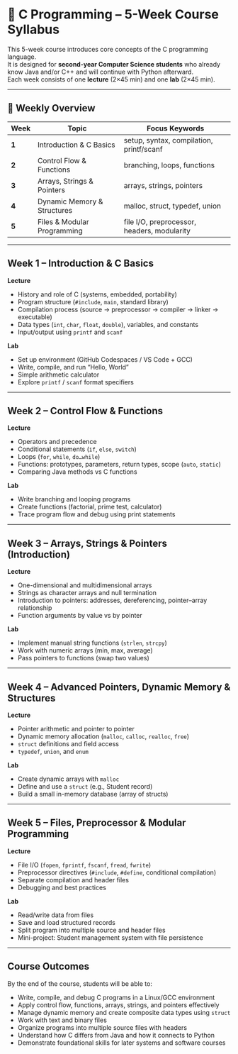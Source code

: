 
# 📘 C Programming – 5-Week Course Syllabus

This 5-week course introduces core concepts of the C programming language.  
It is designed for **second-year Computer Science students** who already know Java and/or C++ and will continue with Python afterward.  
Each week consists of one **lecture** (2×45 min) and one **lab** (2×45 min).

---

## 📅 Weekly Overview

| **Week** | **Topic** | **Focus Keywords** |
|-----------|------------|--------------------|
| **1** | Introduction & C Basics | setup, syntax, compilation, printf/scanf |
| **2** | Control Flow & Functions | branching, loops, functions |
| **3** | Arrays, Strings & Pointers | arrays, strings, pointers |
| **4** | Dynamic Memory & Structures | malloc, struct, typedef, union |
| **5** | Files & Modular Programming | file I/O, preprocessor, headers, modularity |

---

## Week 1 – Introduction & C Basics
**Lecture**
- History and role of C (systems, embedded, portability)
- Program structure (`#include`, `main`, standard library)
- Compilation process (source → preprocessor → compiler → linker → executable)
- Data types (`int`, `char`, `float`, `double`), variables, and constants
- Input/output using `printf` and `scanf`

**Lab**
- Set up environment (GitHub Codespaces / VS Code + GCC)
- Write, compile, and run “Hello, World”
- Simple arithmetic calculator
- Explore `printf` / `scanf` format specifiers

---

## Week 2 – Control Flow & Functions
**Lecture**
- Operators and precedence
- Conditional statements (`if`, `else`, `switch`)
- Loops (`for`, `while`, `do…while`)
- Functions: prototypes, parameters, return types, scope (`auto`, `static`)
- Comparing Java methods vs C functions

**Lab**
- Write branching and looping programs
- Create functions (factorial, prime test, calculator)
- Trace program flow and debug using print statements

---

## Week 3 – Arrays, Strings & Pointers (Introduction)
**Lecture**
- One-dimensional and multidimensional arrays
- Strings as character arrays and null termination
- Introduction to pointers: addresses, dereferencing, pointer–array relationship
- Function arguments by value vs by pointer

**Lab**
- Implement manual string functions (`strlen`, `strcpy`)
- Work with numeric arrays (min, max, average)
- Pass pointers to functions (swap two values)

---

## Week 4 – Advanced Pointers, Dynamic Memory & Structures
**Lecture**
- Pointer arithmetic and pointer to pointer
- Dynamic memory allocation (`malloc`, `calloc`, `realloc`, `free`)
- `struct` definitions and field access
- `typedef`, `union`, and `enum`

**Lab**
- Create dynamic arrays with `malloc`
- Define and use a `struct` (e.g., Student record)
- Build a small in-memory database (array of structs)

---

## Week 5 – Files, Preprocessor & Modular Programming
**Lecture**
- File I/O (`fopen`, `fprintf`, `fscanf`, `fread`, `fwrite`)
- Preprocessor directives (`#include`, `#define`, conditional compilation)
- Separate compilation and header files
- Debugging and best practices

**Lab**
- Read/write data from files
- Save and load structured records
- Split program into multiple source and header files
- Mini-project: Student management system with file persistence

---

## Course Outcomes
By the end of the course, students will be able to:

- Write, compile, and debug C programs in a Linux/GCC environment  
- Apply control flow, functions, arrays, strings, and pointers effectively  
- Manage dynamic memory and create composite data types using `struct`  
- Work with text and binary files  
- Organize programs into multiple source files with headers  
- Understand how C differs from Java and how it connects to Python  
- Demonstrate foundational skills for later systems and software courses


